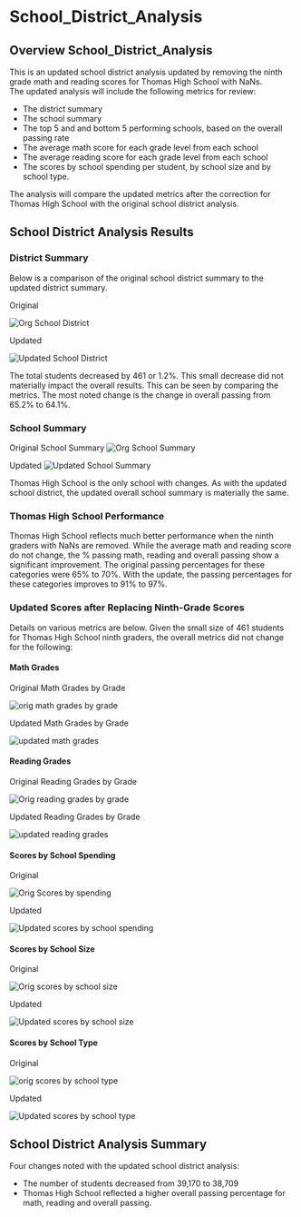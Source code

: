 # School_District_Analysis

## Overview School_District_Analysis
This is an updated school district analysis updated by removing the ninth grade math and reading scores for Thomas High School with NaNs.  
The updated analysis will include the following metrics for review:

  *  The district summary
  *  The school summary
  *  The top 5 and and bottom 5 performing schools, based on the overall passing rate
  *  The average math score for each grade level from each school
  *  The average reading score for each grade level from each school
  *  The scores by school spending per student, by school size and by school type.

The analysis will compare the updated metrics after the correction for Thomas High School with the original school district analysis.

## School District Analysis Results

### District Summary

Below is a comparison of the original school district summary to the updated district summary.

Original

![Org School District](https://user-images.githubusercontent.com/100876517/163746328-0ae073b4-362e-4e43-9bab-79eebd6317c2.png)

Updated

![Updated School District](https://user-images.githubusercontent.com/100876517/163746321-83f01945-00e9-4efc-8b5a-446e96b92bc2.png)

The total students decreased by 461 or 1.2%.  This small decrease did not materially impact the overall results.  This can be seen by comparing 
the metrics.  The most noted change is the change in overall passing from 65.2% to 64.1%.

### School Summary

Original School Summary
![Org School Summary](https://user-images.githubusercontent.com/100876517/163747852-aade38ce-ad0d-462a-a0fc-d44717547c7d.png)


Updated
![Updated School Summary](https://user-images.githubusercontent.com/100876517/163747508-220ad36d-ad68-4175-9bfa-edef76dc5e34.png)

Thomas High School is the only school with changes.  As with the updated school district, the updated overall school summary is materially the same.

### Thomas High School Performance
Thomas High School reflects much better performance when the ninth graders with NaNs are removed.  While the average math and reading score do not change,
the % passing math, reading and overall passing show a significant improvement.  The original passing percentages for these categories were 65% to 70%.
With the update, the passing percentages for these categories improves to 91% to 97%.

### Updated Scores after Replacing Ninth-Grade Scores

Details on various metrics are below.  Given the small size of 461 students for Thomas High School ninth graders, the overall metrics did not change
for the following:

#### Math Grades
Original Math Grades by Grade


![orig math grades by grade](https://user-images.githubusercontent.com/100876517/163749378-90cb1091-0030-4c3c-bd4f-d27fbe814e65.png)

Updated Math Grades by Grade


![updated math grades](https://user-images.githubusercontent.com/100876517/163749395-0374e7d1-2604-4b03-b662-b320a7bbe65b.png)

#### Reading Grades
Original Reading Grades by Grade


![Orig reading grades by grade](https://user-images.githubusercontent.com/100876517/163749403-9795ec31-ace8-42e2-852c-93835318f9e4.png)

Updated Reading Grades by Grade


![updated reading grades](https://user-images.githubusercontent.com/100876517/163749410-a4c6b828-58b7-44eb-8576-8a318bb05cef.png)

#### Scores by School Spending
Original

![Orig Scores by spending](https://user-images.githubusercontent.com/100876517/163750133-6a3158f3-05cc-4e64-869c-24f457217bc7.png)

Updated

![Updated scores by school spending](https://user-images.githubusercontent.com/100876517/163750147-541d0e47-b54d-4da0-8fb8-c1321456a827.png)



#### Scores by School Size

Original

![Orig scores by school size](https://user-images.githubusercontent.com/100876517/163750106-2246f04e-e457-498f-8d27-9405ee6f8789.png)

Updated

![Updated scores by school size](https://user-images.githubusercontent.com/100876517/163750118-3fde4caa-8e4e-495f-b398-42526809876e.png)

#### Scores by School Type

Original

![orig scores by school type](https://user-images.githubusercontent.com/100876517/163750079-535d52c4-b152-4cc2-9493-ff844fd43428.png)

Updated

![Updated scores by school type](https://user-images.githubusercontent.com/100876517/163750093-cbd2a698-c09d-4216-a4f3-ecf73ebd8293.png)
 
## School District Analysis Summary

Four changes noted with the updated school district analysis:

* The number of students decreased from 39,170 to 38,709
* Thomas High School reflected a higher overall passing percentage for math, reading and overall passing.


